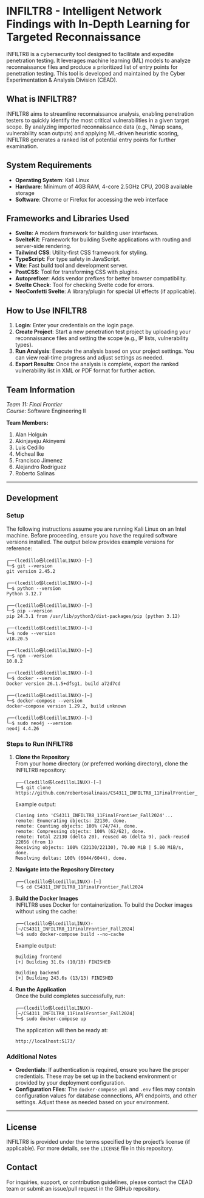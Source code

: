 # INFILTR8 - Intelligent Network Findings with In-Depth Learning for Targeted Reconnaissance

INFILTR8 is a cybersecurity tool designed to facilitate and expedite penetration testing. It leverages machine learning (ML) models to analyze reconnaissance files and produce a prioritized list of entry points for penetration testing. This tool is developed and maintained by the Cyber Experimentation & Analysis Division (CEAD).

## What is INFILTR8?

INFILTR8 aims to streamline reconnaissance analysis, enabling penetration testers to quickly identify the most critical vulnerabilities in a given target scope. By analyzing imported reconnaissance data (e.g., Nmap scans, vulnerability scan outputs) and applying ML-driven heuristic scoring, INFILTR8 generates a ranked list of potential entry points for further examination.

## System Requirements

- **Operating System**: Kali Linux
- **Hardware**: Minimum of 4GB RAM, 4-core 2.5GHz CPU, 20GB available storage
- **Software**: Chrome or Firefox for accessing the web interface

## Frameworks and Libraries Used

- **Svelte**: A modern framework for building user interfaces.
- **SvelteKit**: Framework for building Svelte applications with routing and server-side rendering.
- **Tailwind CSS**: Utility-first CSS framework for styling.
- **TypeScript**: For type safety in JavaScript.
- **Vite**: Fast build tool and development server.
- **PostCSS**: Tool for transforming CSS with plugins.
- **Autoprefixer**: Adds vendor prefixes for better browser compatibility.
- **Svelte Check**: Tool for checking Svelte code for errors.
- **NeoConfetti Svelte**: A library/plugin for special UI effects (if applicable).

## How to Use INFILTR8

1. **Login**: Enter your credentials on the login page.
2. **Create Project**: Start a new penetration test project by uploading your reconnaissance files and setting the scope (e.g., IP lists, vulnerability types).
3. **Run Analysis**: Execute the analysis based on your project settings. You can view real-time progress and adjust settings as needed.
4. **Export Results**: Once the analysis is complete, export the ranked vulnerability list in XML or PDF format for further action.

## Team Information

*Team 11: Final Frontier*  
*Course*: Software Engineering II

**Team Members:**
1. Alan Holguin
2. Akinjayeju Akinyemi
3. Luis Cedillo
4. Micheal Ike
5. Francisco Jimenez
6. Alejandro Rodriguez
7. Roberto Salinas

---

## Development

### Setup

The following instructions assume you are running Kali Linux on an Intel machine. Before proceeding, ensure you have the required software versions installed. The output below provides example versions for reference:

    ┌──(lcedillo㉿lcedilloLINUX)-[~]
    └─$ git --version
    git version 2.45.2

    ┌──(lcedillo㉿lcedilloLINUX)-[~]
    └─$ python --version
    Python 3.12.7

    ┌──(lcedillo㉿lcedilloLINUX)-[~]
    └─$ pip --version
    pip 24.3.1 from /usr/lib/python3/dist-packages/pip (python 3.12)

    ┌──(lcedillo㉿lcedilloLINUX)-[~]
    └─$ node --version
    v18.20.5

    ┌──(lcedillo㉿lcedilloLINUX)-[~]
    └─$ npm --version
    10.8.2

    ┌──(lcedillo㉿lcedilloLINUX)-[~]
    └─$ docker --version
    Docker version 26.1.5+dfsg1, build a72d7cd

    ┌──(lcedillo㉿lcedilloLINUX)-[~]
    └─$ docker-compose --version
    docker-compose version 1.29.2, build unknown

    ┌──(lcedillo㉿lcedilloLINUX)-[~]
    └─$ sudo neo4j --version
    neo4j 4.4.26

### Steps to Run INFILTR8

1. **Clone the Repository**  
   From your home directory (or preferred working directory), clone the INFILTR8 repository:

       ┌──(lcedillo㉿lcedilloLINUX)-[~]
       └─$ git clone https://github.com/robertosalinaas/CS4311_INFILTR8_11FinalFrontier_Fall2024.git

   Example output:

       Cloning into 'CS4311_INFILTR8_11FinalFrontier_Fall2024'...
       remote: Enumerating objects: 22130, done.
       remote: Counting objects: 100% (74/74), done.
       remote: Compressing objects: 100% (62/62), done.
       remote: Total 22130 (delta 20), reused 46 (delta 9), pack-reused 22056 (from 1)
       Receiving objects: 100% (22130/22130), 70.00 MiB | 5.80 MiB/s, done.
       Resolving deltas: 100% (6044/6044), done.

2. **Navigate into the Repository Directory**  

       ┌──(lcedillo㉿lcedilloLINUX)-[~]
       └─$ cd CS4311_INFILTR8_11FinalFrontier_Fall2024

3. **Build the Docker Images**  
   INFILTR8 uses Docker for containerization. To build the Docker images without using the cache:

       ┌──(lcedillo㉿lcedilloLINUX)-[~/CS4311_INFILTR8_11FinalFrontier_Fall2024]
       └─$ sudo docker-compose build --no-cache

   Example output:

       Building frontend
       [+] Building 31.0s (10/10) FINISHED 

       Building backend
       [+] Building 243.6s (13/13) FINISHED

4. **Run the Application**  
   Once the build completes successfully, run:

       ┌──(lcedillo㉿lcedilloLINUX)-[~/CS4311_INFILTR8_11FinalFrontier_Fall2024]
       └─$ sudo docker-compose up

   The application will then be ready at:

       http://localhost:5173/

### Additional Notes

- **Credentials**: If authentication is required, ensure you have the proper credentials. These may be set up in the backend environment or provided by your deployment configuration.
- **Configuration Files**: The `docker-compose.yml` and `.env` files may contain configuration values for database connections, API endpoints, and other settings. Adjust these as needed based on your environment.

---

## License

INFILTR8 is provided under the terms specified by the project’s license (if applicable). For more details, see the `LICENSE` file in this repository.

## Contact

For inquiries, support, or contribution guidelines, please contact the CEAD team or submit an issue/pull request in the GitHub repository.
